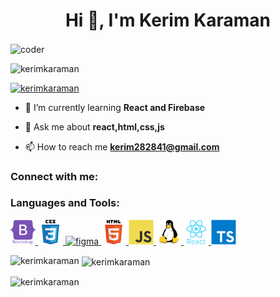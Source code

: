 <h1 align="center">Hi 👋, I'm Kerim Karaman</h1>

<img align="center" alt="coder" width="400" src="https://media4.giphy.com/media/eNAsjO55tPbgaor7ma/giphy.gif?cid=790b7611404f58614288023b7ed29c860d3cd40d89b40f65&rid=giphy.gif&ct=s" style="max-width: 100%;">

<p align="left"> <img src="https://komarev.com/ghpvc/?username=kerimkaraman&label=Profile%20views&color=0e75b6&style=flat" alt="kerimkaraman" /> </p>

<p align="left"> <a href="https://github.com/ryo-ma/github-profile-trophy"><img src="https://github-profile-trophy.vercel.app/?username=kerimkaraman" alt="kerimkaraman" /></a> </p>

- 🌱 I’m currently learning **React and Firebase**

- 💬 Ask me about **react,html,css,js**

- 📫 How to reach me **kerim282841@gmail.com**

<h3 align="left">Connect with me:</h3>
<p align="left">
</p>

<h3 align="left">Languages and Tools:</h3>
<p align="left"> <a href="https://getbootstrap.com" target="_blank" rel="noreferrer"> <img src="https://raw.githubusercontent.com/devicons/devicon/master/icons/bootstrap/bootstrap-plain-wordmark.svg" alt="bootstrap" width="40" height="40"/> </a> <a href="https://www.w3schools.com/css/" target="_blank" rel="noreferrer"> <img src="https://raw.githubusercontent.com/devicons/devicon/master/icons/css3/css3-original-wordmark.svg" alt="css3" width="40" height="40"/> </a> <a href="https://www.figma.com/" target="_blank" rel="noreferrer"> <img src="https://www.vectorlogo.zone/logos/figma/figma-icon.svg" alt="figma" width="40" height="40"/> </a> <a href="https://www.w3.org/html/" target="_blank" rel="noreferrer"> <img src="https://raw.githubusercontent.com/devicons/devicon/master/icons/html5/html5-original-wordmark.svg" alt="html5" width="40" height="40"/> </a> <a href="https://developer.mozilla.org/en-US/docs/Web/JavaScript" target="_blank" rel="noreferrer"> <img src="https://raw.githubusercontent.com/devicons/devicon/master/icons/javascript/javascript-original.svg" alt="javascript" width="40" height="40"/> </a> <a href="https://www.linux.org/" target="_blank" rel="noreferrer"> <img src="https://raw.githubusercontent.com/devicons/devicon/master/icons/linux/linux-original.svg" alt="linux" width="40" height="40"/> </a> <a href="https://reactjs.org/" target="_blank" rel="noreferrer"> <img src="https://raw.githubusercontent.com/devicons/devicon/master/icons/react/react-original-wordmark.svg" alt="react" width="40" height="40"/> </a> <a href="https://www.typescriptlang.org/" target="_blank" rel="noreferrer"> <img src="https://raw.githubusercontent.com/devicons/devicon/master/icons/typescript/typescript-original.svg" alt="typescript" width="40" height="40"/> </a> </p>

<p><img align="left" src="https://github-readme-stats.vercel.app/api/top-langs?username=kerimkaraman&show_icons=true&locale=en&layout=compact" alt="kerimkaraman" /></p>

<p>&nbsp;<img align="center" src="https://github-readme-stats.vercel.app/api?username=kerimkaraman&show_icons=true&locale=en" alt="kerimkaraman" /></p>

<p><img align="center" src="https://github-readme-streak-stats.herokuapp.com/?user=kerimkaraman&" alt="kerimkaraman" /></p>
